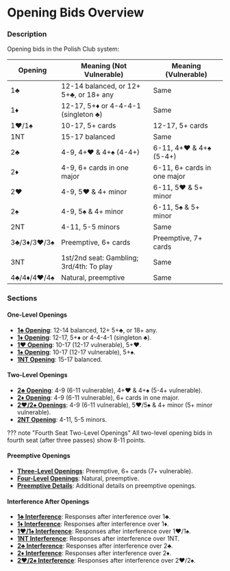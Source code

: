 # Opening Bids Overview

### Description

Opening bids in the Polish Club system:

| Opening     | Meaning (Not Vulnerable)                 | Meaning (Vulnerable)        |
| ----------- | ---------------------------------------- | --------------------------- |
| 1♣          | 12-14 balanced, or 12+ 5+♣, or 18+ any   | Same                        |
| 1♦          | 12-17, 5+♦ or 4-4-4-1 (singleton ♣)      | Same                        |
| 1♥/1♠       | 10-17, 5+ cards                          | 12-17, 5+ cards             |
| 1NT         | 15-17 balanced                           | Same                        |
| 2♣          | 4-9, 4+♥ & 4+♠ (4-4+)                    | 6-11, 4+♥ & 4+♠ (5-4+)      |
| 2♦          | 4-9, 6+ cards in one major               | 6-11, 6+ cards in one major |
| 2♥          | 4-9, 5♥ & 4+ minor                       | 6-11, 5♥ & 5+ minor         |
| 2♠          | 4-9, 5♠ & 4+ minor                       | 6-11, 5♠ & 5+ minor         |
| 2NT         | 4-11, 5-5 minors                         | Same                        |
| 3♣/3♦/3♥/3♠ | Preemptive, 6+ cards                     | Preemptive, 7+ cards        |
| 3NT         | 1st/2nd seat: Gambling; 3rd/4th: To play | Same                        |
| 4♣/4♦/4♥/4♠ | Natural, preemptive                      | Same                        |

### Sections

#### One-Level Openings
- **[1♣ Opening](one-club.md)**: 12-14 balanced, 12+ 5+♣, or 18+ any.
- **[1♦ Opening](one-diamond.md)**: 12-17, 5+♦ or 4-4-4-1 (singleton ♣).
- **[1♥ Opening](one-heart.md)**: 10-17 (12-17 vulnerable), 5+♥.
- **[1♠ Opening](one-spade.md)**: 10-17 (12-17 vulnerable), 5+♠.
- **[1NT Opening](one-nt.md)**: 15-17 balanced.

#### Two-Level Openings
- **[2♣ Opening](two-club.md)**: 4-9 (6-11 vulnerable), 4+♥ & 4+♠ (5-4+ vulnerable).
- **[2♦ Opening](two-diamond.md)**: 4-9 (6-11 vulnerable), 6+ cards in one major.
- **[2♥/2♠ Openings](two-major.md)**: 4-9 (6-11 vulnerable), 5♥/5♠ & 4+ minor (5+ minor vulnerable).
- **[2NT Opening](two-nt.md)**: 4-11, 5-5 minors.

??? note "Fourth Seat Two-Level Openings"
    All two-level opening bids in fourth seat (after three passes) show 8-11 points.

#### Preemptive Openings
- **[Three-Level Openings](three-level-openings.md)**: Preemptive, 6+ cards (7+ vulnerable).
- **[Four-Level Openings](four-level-openings.md)**: Natural, preemptive.
- **[Preemptive Details](preemptive-openings.md)**: Additional details on preemptive openings.

#### Interference After Openings
- **[1♣ Interference](one-club-interference.md)**: Responses after interference over 1♣.
- **[1♦ Interference](one-diamond-interference.md)**: Responses after interference over 1♦.
- **[1♥/1♠ Interference](one-heart-one-spade-interference.md)**: Responses after interference over 1♥/1♠.
- **[1NT Interference](one-nt-interference.md)**: Responses after interference over 1NT.
- **[2♣ Interference](two-club-interference.md)**: Responses after interference over 2♣.
- **[2♦ Interference](two-diamond-interference.md)**: Responses after interference over 2♦.
- **[2♥/2♠ Interference](two-major-interference.md)**: Responses after interference over 2♥/2♠.
